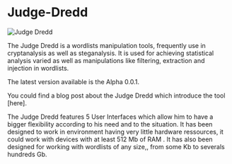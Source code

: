 # Judge-Dredd

![Judge Dredd](https://raw.githubusercontent.com/wiki/mlleparker/Judge-Dredd/img/scrot/version_0.0.1.png)

The Judge Dredd is a wordlists manipulation tools, frequently use in cryptanalysis as well as steganalysis.
It is used for achieving statistical analysis varied as well as manipulations like filtering, extraction and injection in wordlists.

The latest version available is the Alpha 0.0.1.

You could find a blog post about the Judge Dredd which introduce the tool [here].

The Judge Dredd features 5 User Interfaces which allow him to have a bigger flexibility according to his need and to the situation. It has been designed to work in environment having very
little hardware ressources, it could work with devices with at least 512 Mb of RAM . It has also been designed for working with wordlists of any size,, from some Kb to severals hundreds Gb.
